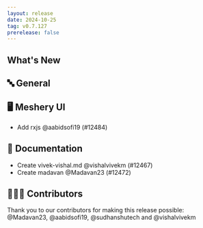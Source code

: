 ```yaml
---
layout: release
date: 2024-10-25
tag: v0.7.127
prerelease: false
---
```


## What's New

## 🔤 General

## 🖥 Meshery UI

- Add rxjs @aabidsofi19 (#12484)

## 📖 Documentation

- Create vivek-vishal.md @vishalvivekm (#12467)
- Create madavan @Madavan23 (#12472)

## 👨🏽‍💻 Contributors

Thank you to our contributors for making this release possible:
@Madavan23, @aabidsofi19, @sudhanshutech and @vishalvivekm
